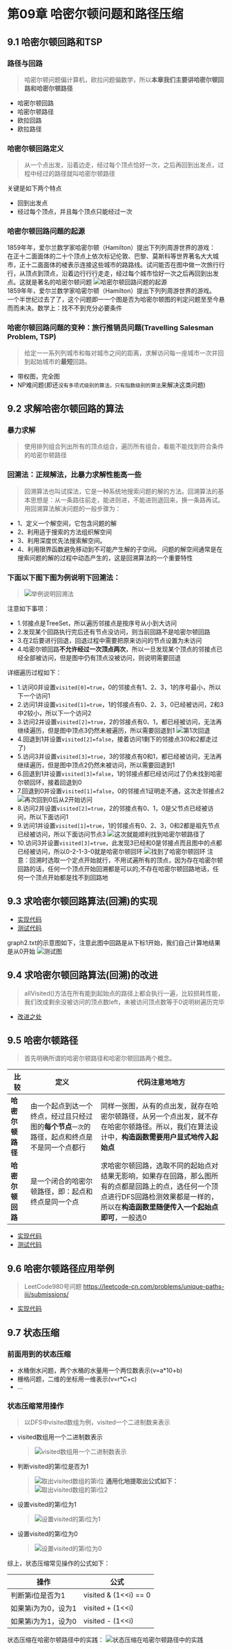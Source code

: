 # 第09章 哈密尔顿问题和路径压缩

## 9.1 哈密尔顿回路和TSP

### 路径与回路
> 哈密尔顿问题偏计算机，欧拉问题偏数学，所以**本章我们主要讲哈密尔顿回路和哈密尔顿路径**
+ 哈密尔顿回路
+ 哈密尔顿路径
+ 欧拉回路
+ 欧拉路径

### 哈密尔顿回路定义
> 从一个点出发，沿着边走，经过每个顶点恰好一次，之后再回到出发点，过程中经过的路径就叫哈密尔顿路径

关键是如下两个特点
+ 回到出发点
+ 经过每个顶点，并且每个顶点只能经过一次

### 哈密尔顿回路问题的起源
1859年年，爱尔兰数学家哈密尔顿（Hamilton）提出下列列周游世界的游戏：  
在正十二⾯面体的二十个顶点上依次标记伦敦、巴黎、莫斯科等世界著名⼤大城市，正十二⾯面体的棱表示连接这些城市的路路线。试问能否在图中做一次旅⾏行行，从顶点到顶点，沿着边⾏行行⾛走，经过每个城市恰好一次之后再回到出发点。这就是著名的哈密尔顿问题
![哈密尔顿回路问题的起源](images/第09章_哈密尔顿问题和路径压缩/哈密尔顿问题起源.png)  
1859年年，爱尔兰数学家哈密尔顿（Hamilton）提出下列列周游世界的游戏。  
一个半世纪过去了了，这个问题即⼀一个图是否为哈密尔顿图的判定问题⾄至今悬⽽而未决。数学上：找不不到充分必要条件

### 哈密尔顿回路问题的变种：旅行推销员问题(Travelling Salesman Problem, **TSP**)
> 给定⼀一系列列城市和每对城市之间的距离，求解访问每一座城市⼀次并回到起始城市的**最短**回路。

+ 带权图，完全图
+ NP难问题(即还`没有多项式级别的算法，只有指数级别的算法`来解决这类问题)

## 9.2 求解哈密尔顿回路的算法

### 暴力求解
> 使用排列组合列出所有的顶点组合，遍历所有组合，看能不能找到符合条件的哈密尔顿路径

### 回溯法：正规解法，比暴力求解性能高一些

> 回溯算法也叫试探法，它是一种系统地搜索问题的解的方法。回溯算法的基本思想是：从一条路往前走，能进则进，不能进则退回来，换一条路再试。用回溯算法解决问题的一般步骤为：
+ 1、定义一个解空间，它包含问题的解
+ 2、利用适于搜索的方法组织解空间
+ 3、利用深度优先法搜索解空间。
+ 4、利用限界函数避免移动到不可能产生解的子空间。
问题的解空间通常是在搜索问题的解的过程中动态产生的，这是回溯算法的一个重要特性

### 下面以下图下图为例说明下回溯法：
> ![举例说明回溯法](images/第09章_哈密尔顿问题和路径压缩/举例说明回溯法.png)

注意如下事项：
+ 1.邻接点是TreeSet，所以遍历邻接点是按序号从小到大访问
+ 2.发现某个回路执行完后还有节点没访问，则当前回路不是哈密尔顿回路
+ 3.在2后要进行回退，回退过程中需要把原来访问的节点设置为未访问
+ 4.哈密尔顿回路**不允许经过一次顶点两次**，所以一旦发现某个顶点的邻接点已经全部被访问，但是图中仍有顶点没被访问，则说明需要回退

详细遍历过程如下：
+ 1.访问0并设置`visited[0]=true`，0的邻接点有1、2、3，1的序号最小，所以下一个访问1
+ 2.访问1并设置`visited[1]=true`，1的邻接点有0、2、3，0已经被访问，2和3中2较小，所以下一个访问2
+ 3.访问2并设置`visited[2]=true`，2的邻接点有0、1，都已经被访问，无法再继续遍历，但是图中顶点3仍然未被遍历，所以需要回退到1
![第1次回退](images/第09章_哈密尔顿问题和路径压缩/第1次回退.png)
+ 4.回退到1并设置`visited[2]=false`，接着访问1剩下的邻接点3(0和2都走过了)
+ 5.访问3并设置`visited[3]=true`，3的邻接点有0和1，都已经被访问，无法再继续遍历，但是图中顶点2仍然未被访问，所以需要回退到1
+ 6.回退到1并设置`visited[3]=false`，1的邻接点都已经访问过了仍未找到哈密尔顿回环，接着回退到0
+ 7.回退到0并设置`visited[1]=false`，0的邻接点1证明走不通，这次走邻接点2
![再次回到0后从2开始访问](images/第09章_哈密尔顿问题和路径压缩/再次回到0后从2开始访问.png)
+ 8.访问2并设置`visited[2]=true`，2的邻接点有0、1，0是父节点已经被访问，所以下面访问1
+ 9.访问1并设置`visited[1]=true`，1的邻接点有0、2、3，0和2都是祖先节点已经被访问，所以下面访问节点3
![这次就能顺利找到哈密尔顿路径了](images/第09章_哈密尔顿问题和路径压缩/这次就能顺利找到哈密尔顿路径了.png)
+ 10.访问3并设置`visited[3]=true`，此发现3已经和0是邻接点而且图中的点都已经被访问，所以0-2-1-3-0就是哈密尔顿回环
![找到了哈密尔顿回环](images/第09章_哈密尔顿问题和路径压缩/找到了哈密尔顿回环.png)
注意：回溯时选取一个定点开始就行，不用试遍所有的顶点，因为存在哈密尔顿回路的话，任何一个顶点开始回溯都是可以的;不存在哈密尔顿回路地话，任何一个顶点开始都是找不到回路地

## 9.3 求哈密尔顿回路算法(回溯)的实现

+ [实现代码](src/main/java/Chapter09HamiltonLoop/Section1to4HamiltonLoop/GraphDFSHamiltonLoop.java)
+ [测试代码](src/main/java/Chapter09HamiltonLoop/Section1to4HamiltonLoop/Main.java)

graph2.txt的示意图如下，注意此图中回路是从下标1开始，我们自己计算地结果是从0开始
![测试图](images/第09章_哈密尔顿问题和路径压缩/测试图.png)

## 9.4 求哈密尔顿回路算法(回溯)的改进
> allVisited()方法在所有能到起始点的路径上都会执行一遍，比较损耗性能，我们改成剩余没被访问的顶点数left，未被访问顶点数等于0说明树遍历完毕

+ [改进之处](https://gitee.com/lsgwr/algorithms/commit/2224b2bdaeafff85f1924740ec7010ee3053edf6?view=parallel)

## 9.5 哈密尔顿路径
> 首先明确所谓的哈密尔顿路径和哈密尔顿回路两个概念。

| 比较       | 定义                                                                                     | 代码注意地地方                                                                                                                                                                    |
| ------------ | ------------------------------------------------------------------------------------------ | ---------------------------------------------------------------------------------------------------------------------------------------------------------------------------------------- |
| **哈密尔顿路径** | 由一个起点到达一个终点，经过且只经过图的**每个节点**`一次`的路径，起点和终点是不是同一个点都行 | 同样一张图，从有的点出发，就存在哈密尔顿路径，从另一个点出发，就不存在哈密尔顿路径。所以，我们在算法设计中，**构造函数需要用户显式地传入起始点** |
| **哈密尔顿回路** | 是一个闭合的哈密尔顿路径，即：起点和终点是同一个点       | 求哈密尔顿回路，选取不同的起始点对结果无影响，如果存在回路，那么图所有的点都是回路上的点，选任何一个顶点进行DFS回路检测效果都是一样的，所以在**构造函数里随便传入一个起始点即可**，一般选0 |

+ [实现代码](src/main/java/Chapter09HamiltonLoop/Section5HamiltonPath/GraphDFSHamiltonPath.java)
+ [测试代码](src/main/java/Chapter09HamiltonLoop/Section5HamiltonPath/Main.java)

## 9.6 哈密尔顿路径应用举例
> LeetCode980号问题 https://leetcode-cn.com/problems/unique-paths-iii/submissions/

+ [实现代码](src/main/java/Chapter09HamiltonLoop/Section6UniquePaths/Solution.java)

## 9.7 状态压缩

### 前面用到的状态压缩

+ 水桶倒水问题，两个水桶的水量用一个两位数表示(v=a*10+b)
+ 栅格问题，二维的坐标用一维表示(v=r*C+c)
+ ...

### 状态压缩常用操作
> 以DFS中visited数组为例，visited一个二进制数来表示
+ visited数组用一个二进制数表示
  > ![visited数组用一个二进制数表示](images/第09章_哈密尔顿问题和路径压缩/visited数组用一个二进制数表示.png)
+ 判断visited的第i位是否为1
  > ![取出visited数组的第i位](images/第09章_哈密尔顿问题和路径压缩/判断visited的第i位是否为1.png)
  **通用化地提取出公式如下：**
  > ![取出visited数组的第i位2](images/第09章_哈密尔顿问题和路径压缩/判断visited的第i位是否为1_2.png)
+ 设置visited的第i位为1
  > ![设置visited的第i位为1](images/第09章_哈密尔顿问题和路径压缩/设置visited的第i位为1.png)
+ 设置visited的第i位为0
  > ![设置visited的第i位为0](images/第09章_哈密尔顿问题和路径压缩/设置visited的第i位为0.png)

综上，状态压缩常见操作的公式如下：

| 操作              | 公式                |
| ------------------- | --------------------- |
| 判断第i位是否为1 | visited & (1<<i) == 0 |
| 如果第i为为0，设为1 | visited + (1<<i)      |
| 如果第i为为1，设为0 | visited - (1<<i)      |

状态压缩在哈密尔顿路径中的实践：
![状态压缩在哈密尔顿路径中的实践](images/第09章_哈密尔顿问题和路径压缩/状态压缩在哈密尔顿路径中的实践.png)
